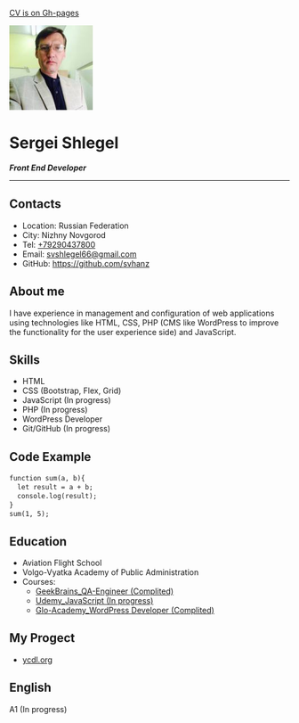 <!--HEADER-->
[CV is on Gh-pages](https://svhanz.github.io/rsschool-cv/cv)

![foto](foto.jpg)
# Sergei Shlegel 
***Front End Developer*** 

***

## Contacts
* Location: Russian Federation
* City: Nizhny Novgorod
* Tel: <a href="tel:+79290437800">+79290437800</a>
* Email: <svshlegel66@gmail.com>
* GitHub: <https://github.com/svhanz>
  
## About me 
I have experience in management and configuration of web applications using technologies like HTML, CSS, PHP (CMS like WordPress to improve the functionality for the user experience side) and JavaScript.

## Skills
* HTML
* CSS (Bootstrap, Flex, Grid)
* JavaScript (In progress)
* PHP (In progress)
* WordPress Developer
* Git/GitHub (In progress)
  
## Code Example
```
function sum(a, b){
  let result = a + b;
  console.log(result);
}
sum(1, 5);
```

## Education
* Aviation Flight School
* Volgo-Vyatka Academy of Public Administration
* Courses:
   * [GeekBrains_QA-Engineer (Complited)](https://gb.ru/geek_university/qa-engineer)
   * [Udemy_JavaScript (In progress)](https://www.udemy.com/course/javascript-super)
   * [Glo-Academy_WordPress Developer (Complited)](https://glo-academy.com/wp/)
  
## My Progect
* [ycdl.org](https://ycdl.org)
  
## English
A1 (In progress)
